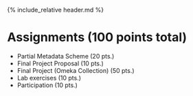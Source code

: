 {% include_relative header.md %}

# Assignments (100 points total)
* Partial Metadata Scheme (20 pts.)
* Final Project Proposal (10 pts.)
* Final Project (Omeka Collection) (50 pts.)
* Lab exercises (10 pts.)
* Participation (10 pts.)